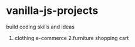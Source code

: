 # vanilla-js-projects
build coding skills and ideas

1. clothing e-commerce
2.furniture shopping cart
